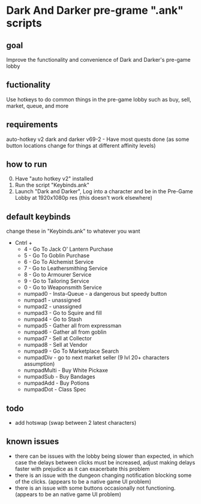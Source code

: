 # Dark And Darker pre-grame ".ank" scripts

## goal

  Improve the functionality and convenience of Dark and Darker's pre-game lobby

## fuctionality

  Use hotkeys to do common things in the pre-game lobby such as buy, sell, market, queue, and more

## requirements

  auto-hotkey v2
  dark and darker v69-2
    - Have most quests done (as some button locations change for things at different affinity levels)

## how to run

  0. Have "auto hotkey v2" installed
  1. Run the script "Keybinds.ank"
  2. Launch "Dark and Darker", Log into a character and be in the Pre-Game Lobby at 1920x1080p res (this doesn't work elsewhere)

## default keybinds

  change these in "Keybinds.ank" to whatever you want
  
  - Cntrl +
    - 4 - Go To Jack O' Lantern Purchase
    - 5 - Go To Goblin Purchase
    - 6 - Go To Alchemist Service
    - 7 - Go to Leathersmithing Service
    - 8 - Go to Armourer Service
    - 9 - Go to Tailoring Service
    - 0 - Go to Weaponsmith Service
    - numpad0 - Insta-Queue - a dangerous but speedy button
    - numpad1 - unassigned
    - numpad2 - unassigned
    - numpad3 - Go to Squire and fill
    - numpad4 - Go to Stash
    - numpad5 - Gather all from expressman
    - numpad6 - Gather all from goblin
    - numpad7 - Sell at Collector
    - numpad8 - Sell at Vendor
    - numpad9 - Go To Marketplace Search
    - numpadDiv - go to next market seller (9 lvl 20+ characters assumption)
    - numpadMulti - Buy White Pickaxe
    - numpadSub - Buy Bandages
    - numpadAdd - Buy Potions
    - numpadDot - Class Spec

## todo

  - add hotswap (swap between 2 latest characters)

## known issues

  - there can be issues with the lobby being slower than expected, in which case the delays between clicks must be increased, adjust making delays faster with prejudice as it can exacerbate this problem
  - there is an issue with the dungeon changing notification blocking some of the clicks. (appears to be a native game UI problem)
  - there is an issue with some buttons occasionally not functioning. (appears to be an native game UI problem)